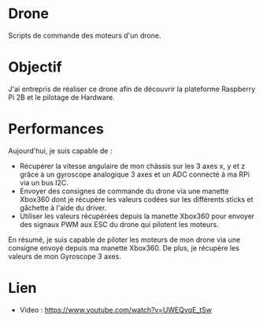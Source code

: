 # Drone
Scripts de commande des moteurs d'un drone.

# Objectif
J'ai entrepris de réaliser ce drone afin de découvrir la plateforme Raspberry Pi 2B et le pilotage de Hardware.

# Performances
Aujourd'hui, je suis capable de :
- Récupérer la vitesse angulaire de mon châssis sur les 3 axes x, y et z grâce à un gyroscope analogique 3 axes et un ADC connecté à ma RPi via un bus I2C.
- Envoyer des consignes de commande du drone via une manette Xbox360 dont je récupère les valeurs codées sur les différents sticks et gâchette à l'aide du driver.
- Utiliser les valeurs récupérées depuis la manette Xbox360 pour envoyer des signaux PWM aux ESC du drone qui pilotent les moteurs.

En résumé, je suis capable de piloter les moteurs de mon drone via une consigne envoyé depuis ma manette Xbox360. De plus, je récupère les valeurs de mon Gyroscope 3 axes.

# Lien
- Video : https://www.youtube.com/watch?v=UWEQvqE_tSw
